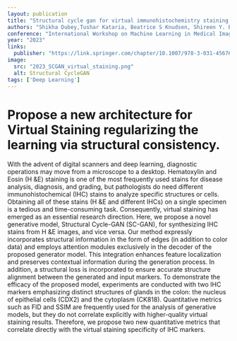 ```yaml
---
layout: publication
title: "Structural cycle gan for virtual immunohistochemistry staining of gland markers in the colon"
authors: "Shikha Dubey,Tushar Kataria, Beatrice S Knudsen, Shireen Y. Elhabian"
conference: "International Workshop on Machine Learning in Medical Imaging"
year: "2023"
links: 
  publisher: "https://link.springer.com/chapter/10.1007/978-3-031-45676-3_45"
image:
  src: "2023_SCGAN_virtual_staining.png"
  alt: Structural CycleGAN
tags: ['Deep Learning']
---
```


# Propose a new architecture for Virtual Staining regularizing the learning via structural consistency.

With the advent of digital scanners and deep learning, diagnostic operations may move from a microscope to a desktop. Hematoxylin and Eosin (H &E) staining is one of the most frequently used stains for disease analysis, diagnosis, and grading, but pathologists do need different immunohistochemical (IHC) stains to analyze specific structures or cells. Obtaining all of these stains (H &E and different IHCs) on a single specimen is a tedious and time-consuming task. Consequently, virtual staining has emerged as an essential research direction. Here, we propose a novel generative model, Structural Cycle-GAN (SC-GAN), for synthesizing IHC stains from H &E images, and vice versa. Our method expressly incorporates structural information in the form of edges (in addition to color data) and employs attention modules exclusively in the decoder of the proposed generator model. This integration enhances feature localization and preserves contextual information during the generation process. In addition, a structural loss is incorporated to ensure accurate structure alignment between the generated and input markers. To demonstrate the efficacy of the proposed model, experiments are conducted with two IHC markers emphasizing distinct structures of glands in the colon: the nucleus of epithelial cells (CDX2) and the cytoplasm (CK818). Quantitative metrics such as FID and SSIM are frequently used for the analysis of generative models, but they do not correlate explicitly with higher-quality virtual staining results. Therefore, we propose two new quantitative metrics that correlate directly with the virtual staining specificity of IHC markers.
